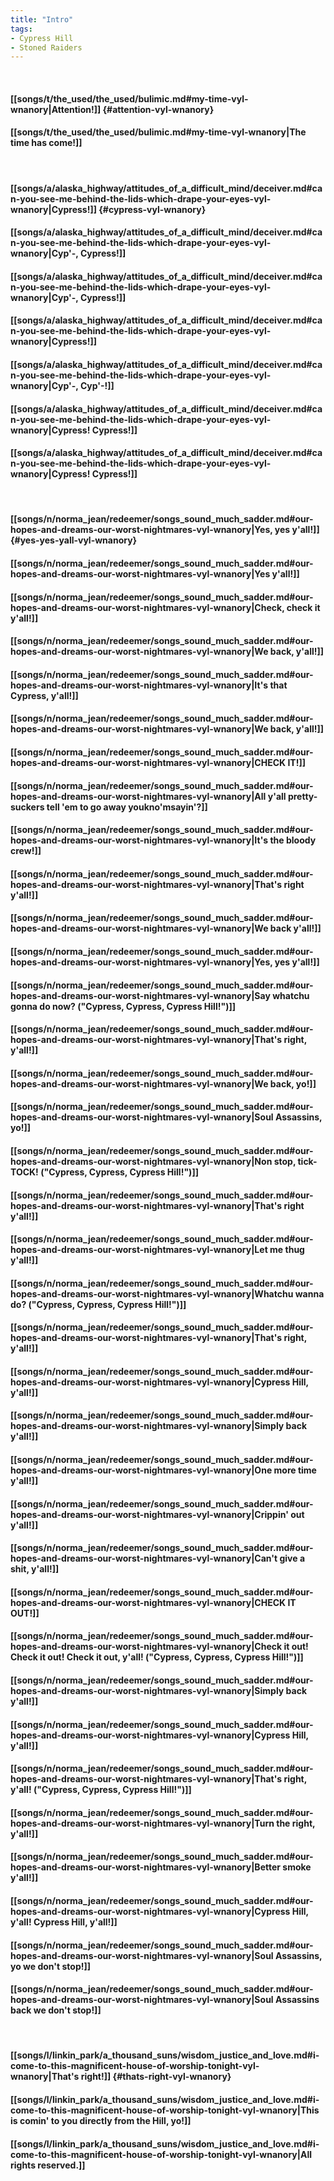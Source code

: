 ```yaml
---
title: "Intro"
tags:
- Cypress Hill
- Stoned Raiders
---
```

&nbsp;
#### [[songs/t/the_used/the_used/bulimic.md#my-time-vyl-wnanory|Attention!]] {#attention-vyl-wnanory}
#### [[songs/t/the_used/the_used/bulimic.md#my-time-vyl-wnanory|The time has come!]]
&nbsp;
#### [[songs/a/alaska_highway/attitudes_of_a_difficult_mind/deceiver.md#can-you-see-me-behind-the-lids-which-drape-your-eyes-vyl-wnanory|Cypress!]] {#cypress-vyl-wnanory}
#### [[songs/a/alaska_highway/attitudes_of_a_difficult_mind/deceiver.md#can-you-see-me-behind-the-lids-which-drape-your-eyes-vyl-wnanory|Cyp'-,  Cypress!]]
#### [[songs/a/alaska_highway/attitudes_of_a_difficult_mind/deceiver.md#can-you-see-me-behind-the-lids-which-drape-your-eyes-vyl-wnanory|Cyp'-,  Cypress!]]
#### [[songs/a/alaska_highway/attitudes_of_a_difficult_mind/deceiver.md#can-you-see-me-behind-the-lids-which-drape-your-eyes-vyl-wnanory|Cypress!]]
#### [[songs/a/alaska_highway/attitudes_of_a_difficult_mind/deceiver.md#can-you-see-me-behind-the-lids-which-drape-your-eyes-vyl-wnanory|Cyp'-, Cyp'-!]]
#### [[songs/a/alaska_highway/attitudes_of_a_difficult_mind/deceiver.md#can-you-see-me-behind-the-lids-which-drape-your-eyes-vyl-wnanory|Cypress!  Cypress!]]
#### [[songs/a/alaska_highway/attitudes_of_a_difficult_mind/deceiver.md#can-you-see-me-behind-the-lids-which-drape-your-eyes-vyl-wnanory|Cypress!  Cypress!]]
&nbsp;
#### [[songs/n/norma_jean/redeemer/songs_sound_much_sadder.md#our-hopes-and-dreams-our-worst-nightmares-vyl-wnanory|Yes, yes y'all!]] {#yes-yes-yall-vyl-wnanory}
#### [[songs/n/norma_jean/redeemer/songs_sound_much_sadder.md#our-hopes-and-dreams-our-worst-nightmares-vyl-wnanory|Yes y'all!]]
#### [[songs/n/norma_jean/redeemer/songs_sound_much_sadder.md#our-hopes-and-dreams-our-worst-nightmares-vyl-wnanory|Check, check it y'all!]]
#### [[songs/n/norma_jean/redeemer/songs_sound_much_sadder.md#our-hopes-and-dreams-our-worst-nightmares-vyl-wnanory|We back, y'all!]]
#### [[songs/n/norma_jean/redeemer/songs_sound_much_sadder.md#our-hopes-and-dreams-our-worst-nightmares-vyl-wnanory|It's that Cypress, y'all!]]
#### [[songs/n/norma_jean/redeemer/songs_sound_much_sadder.md#our-hopes-and-dreams-our-worst-nightmares-vyl-wnanory|We back, y'all!]]
#### [[songs/n/norma_jean/redeemer/songs_sound_much_sadder.md#our-hopes-and-dreams-our-worst-nightmares-vyl-wnanory|CHECK IT!]]
#### [[songs/n/norma_jean/redeemer/songs_sound_much_sadder.md#our-hopes-and-dreams-our-worst-nightmares-vyl-wnanory|All y'all pretty-suckers  tell 'em to go away  youkno'msayin'?]]
#### [[songs/n/norma_jean/redeemer/songs_sound_much_sadder.md#our-hopes-and-dreams-our-worst-nightmares-vyl-wnanory|It's the bloody crew!]]
#### [[songs/n/norma_jean/redeemer/songs_sound_much_sadder.md#our-hopes-and-dreams-our-worst-nightmares-vyl-wnanory|That's right y'all!]]
#### [[songs/n/norma_jean/redeemer/songs_sound_much_sadder.md#our-hopes-and-dreams-our-worst-nightmares-vyl-wnanory|We back y'all!]]
#### [[songs/n/norma_jean/redeemer/songs_sound_much_sadder.md#our-hopes-and-dreams-our-worst-nightmares-vyl-wnanory|Yes, yes y'all!]]
#### [[songs/n/norma_jean/redeemer/songs_sound_much_sadder.md#our-hopes-and-dreams-our-worst-nightmares-vyl-wnanory|Say whatchu gonna do now? ("Cypress, Cypress, Cypress Hill!")]]
#### [[songs/n/norma_jean/redeemer/songs_sound_much_sadder.md#our-hopes-and-dreams-our-worst-nightmares-vyl-wnanory|That's right, y'all!]]
#### [[songs/n/norma_jean/redeemer/songs_sound_much_sadder.md#our-hopes-and-dreams-our-worst-nightmares-vyl-wnanory|We back, yo!]]
#### [[songs/n/norma_jean/redeemer/songs_sound_much_sadder.md#our-hopes-and-dreams-our-worst-nightmares-vyl-wnanory|Soul Assassins, yo!]]
#### [[songs/n/norma_jean/redeemer/songs_sound_much_sadder.md#our-hopes-and-dreams-our-worst-nightmares-vyl-wnanory|Non stop, tick-TOCK! ("Cypress, Cypress, Cypress Hill!")]]
#### [[songs/n/norma_jean/redeemer/songs_sound_much_sadder.md#our-hopes-and-dreams-our-worst-nightmares-vyl-wnanory|That's right y'all!]]
#### [[songs/n/norma_jean/redeemer/songs_sound_much_sadder.md#our-hopes-and-dreams-our-worst-nightmares-vyl-wnanory|Let me thug y'all!]]
#### [[songs/n/norma_jean/redeemer/songs_sound_much_sadder.md#our-hopes-and-dreams-our-worst-nightmares-vyl-wnanory|Whatchu wanna do? ("Cypress, Cypress, Cypress Hill!")]]
#### [[songs/n/norma_jean/redeemer/songs_sound_much_sadder.md#our-hopes-and-dreams-our-worst-nightmares-vyl-wnanory|That's right, y'all!]]
#### [[songs/n/norma_jean/redeemer/songs_sound_much_sadder.md#our-hopes-and-dreams-our-worst-nightmares-vyl-wnanory|Cypress Hill, y'all!]]
#### [[songs/n/norma_jean/redeemer/songs_sound_much_sadder.md#our-hopes-and-dreams-our-worst-nightmares-vyl-wnanory|Simply back y'all!]]
#### [[songs/n/norma_jean/redeemer/songs_sound_much_sadder.md#our-hopes-and-dreams-our-worst-nightmares-vyl-wnanory|One more time y'all!]]
#### [[songs/n/norma_jean/redeemer/songs_sound_much_sadder.md#our-hopes-and-dreams-our-worst-nightmares-vyl-wnanory|Crippin' out y'all!]]
#### [[songs/n/norma_jean/redeemer/songs_sound_much_sadder.md#our-hopes-and-dreams-our-worst-nightmares-vyl-wnanory|Can't give a shit, y'all!]]
#### [[songs/n/norma_jean/redeemer/songs_sound_much_sadder.md#our-hopes-and-dreams-our-worst-nightmares-vyl-wnanory|CHECK IT OUT!]]
#### [[songs/n/norma_jean/redeemer/songs_sound_much_sadder.md#our-hopes-and-dreams-our-worst-nightmares-vyl-wnanory|Check it out! Check it out! Check it out, y'all! ("Cypress, Cypress, Cypress Hill!")]]
#### [[songs/n/norma_jean/redeemer/songs_sound_much_sadder.md#our-hopes-and-dreams-our-worst-nightmares-vyl-wnanory|Simply back y'all!]]
#### [[songs/n/norma_jean/redeemer/songs_sound_much_sadder.md#our-hopes-and-dreams-our-worst-nightmares-vyl-wnanory|Cypress Hill, y'all!]]
#### [[songs/n/norma_jean/redeemer/songs_sound_much_sadder.md#our-hopes-and-dreams-our-worst-nightmares-vyl-wnanory|That's right, y'all! ("Cypress, Cypress, Cypress Hill!")]]
#### [[songs/n/norma_jean/redeemer/songs_sound_much_sadder.md#our-hopes-and-dreams-our-worst-nightmares-vyl-wnanory|Turn the right, y'all!]]
#### [[songs/n/norma_jean/redeemer/songs_sound_much_sadder.md#our-hopes-and-dreams-our-worst-nightmares-vyl-wnanory|Better smoke y'all!]]
#### [[songs/n/norma_jean/redeemer/songs_sound_much_sadder.md#our-hopes-and-dreams-our-worst-nightmares-vyl-wnanory|Cypress Hill, y'all! Cypress Hill, y'all!]]
#### [[songs/n/norma_jean/redeemer/songs_sound_much_sadder.md#our-hopes-and-dreams-our-worst-nightmares-vyl-wnanory|Soul Assassins, yo we don't stop!]]
#### [[songs/n/norma_jean/redeemer/songs_sound_much_sadder.md#our-hopes-and-dreams-our-worst-nightmares-vyl-wnanory|Soul Assassins back  we don't stop!]]
&nbsp;
#### [[songs/l/linkin_park/a_thousand_suns/wisdom_justice_and_love.md#i-come-to-this-magnificent-house-of-worship-tonight-vyl-wnanory|That's right!]] {#thats-right-vyl-wnanory}
#### [[songs/l/linkin_park/a_thousand_suns/wisdom_justice_and_love.md#i-come-to-this-magnificent-house-of-worship-tonight-vyl-wnanory|This is comin' to you directly from the Hill, yo!]]
#### [[songs/l/linkin_park/a_thousand_suns/wisdom_justice_and_love.md#i-come-to-this-magnificent-house-of-worship-tonight-vyl-wnanory|All rights reserved.]]
